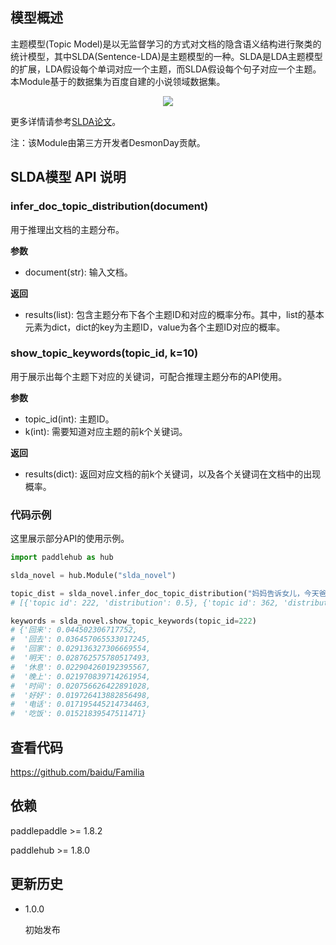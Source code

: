 ## 模型概述

主题模型(Topic Model)是以无监督学习的方式对文档的隐含语义结构进行聚类的统计模型，其中SLDA(Sentence-LDA)是主题模型的一种。SLDA是LDA主题模型的扩展，LDA假设每个单词对应一个主题，而SLDA假设每个句子对应一个主题。本Module基于的数据集为百度自建的小说领域数据集。

<p align="center">
<img src="https://bj.bcebos.com/paddlehub/model/nlp/semantic_model/slda.png" hspace='10'/> <br />
</p>

更多详情请参考[SLDA论文](https://pdfs.semanticscholar.org/c311/778adb9484c86250e915aecd9714f4206050.pdf)。

注：该Module由第三方开发者DesmonDay贡献。

## SLDA模型 API 说明

### infer_doc_topic_distribution(document)

用于推理出文档的主题分布。

**参数**

- document(str): 输入文档。

**返回**

- results(list): 包含主题分布下各个主题ID和对应的概率分布。其中，list的基本元素为dict，dict的key为主题ID，value为各个主题ID对应的概率。

### show_topic_keywords(topic_id, k=10)

用于展示出每个主题下对应的关键词，可配合推理主题分布的API使用。

**参数**

- topic_id(int): 主题ID。
- k(int): 需要知道对应主题的前k个关键词。

**返回**

- results(dict): 返回对应文档的前k个关键词，以及各个关键词在文档中的出现概率。

### 代码示例

这里展示部分API的使用示例。

``` python
import paddlehub as hub

slda_novel = hub.Module("slda_novel")

topic_dist = slda_novel.infer_doc_topic_distribution("妈妈告诉女儿，今天爸爸过生日，放学后要早点回家一起庆祝")
# [{'topic id': 222, 'distribution': 0.5}, {'topic id': 362, 'distribution': 0.5}]

keywords = slda_novel.show_topic_keywords(topic_id=222)
# {'回来': 0.044502306717752, 
#  '回去': 0.036457065533017245, 
#  '回家': 0.029136327306669554, 
#  '明天': 0.028762575780517493, 
#  '休息': 0.022904260192395567, 
#  '晚上': 0.021970839714261954, 
#  '时间': 0.020756626422891028, 
#  '好好': 0.019726413882856498, 
#  '电话': 0.017195445214734463, 
#  '吃饭': 0.01521839547511471}

```

## 查看代码
https://github.com/baidu/Familia


## 依赖

paddlepaddle >= 1.8.2

paddlehub >= 1.8.0


## 更新历史

* 1.0.0

  初始发布
